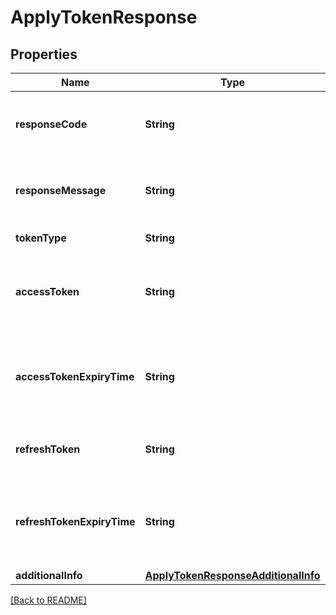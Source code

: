 # ApplyTokenResponse
## Properties

| Name | Type | Required | Description |
| ------------- | ------------- | ------------- | ------------- |
| **responseCode** | **String** | ☑️ | Response code. Refer to https://dashboard.dana.id/api-docs/read/110#HTML-ApplyToken-ResponseCodeandMessage |
| **responseMessage** | **String** | ☑️ | Response message. Refer to https://dashboard.dana.id/api-docs/read/110#HTML-ApplyToken-ResponseCodeandMessage |
| **tokenType** | **String** |  | Token type. Present if successfully processed |
| **accessToken** | **String** | ☑️ | This token is called Customer Token that will be used as a parameter on header in other API “Authorization-Customer”. Present if successfully processed |
| **accessTokenExpiryTime** | **String** |  | Expiry time for access token was given to user, in format YYYY-MM-DDTHH:mm:ss+07:00. Time must be in GMT+7 (Jakarta time). Present if successfully processed |
| **refreshToken** | **String** |  | This token is used for refresh session if existing token has been expired. Present if successfully processed |
| **refreshTokenExpiryTime** | **String** |  | Expiry time for refresh token was given to user, in format YYYY-MM-DDTHH:mm:ss+07:00. Time must be in GMT+7 (Jakarta time). Present if successfully processed |
| **additionalInfo** | [**ApplyTokenResponseAdditionalInfo**](ApplyTokenResponseAdditionalInfo.md) |  | Additional information |

[[Back to README]](../../../../README.md)
